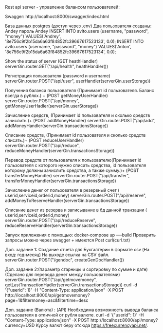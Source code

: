 Rest api server - управление балансом пользователей:

Swagger:
http://localhost:8000/swagger/index.html

База данных postgres (доступ через .env)
Два пользователя созданы:
Andey пароль Andey
INSERT INTO avito.users
(username, "password", "money")
VALUES('Andrey', '8e756c9f2b15da6a63f84852fc39667617523133', 0.0);
INSERT INTO avito.users
(username, "password", "money")
VALUES('Anton', '8e756c9f2b15da6a63f84852fc39667617523134', 0.0);

Show the status of server (GET heathHandler)
serverGin.router.GET("/api/health", heathHandler())

Регистрация пользователя (password и username)	
serverGin.router.POST("/api/user", userHandler(serverGin.userStorage))

Получения баланса пользователя (Принимает id пользователя. Баланс всегда в рублях.) + (POST getMoneyUserHandler) 
serverGin.router.POST("/api/money", getMoneyUserHadler(serverGin.userStorage))

Зачисление средств,  (Принимает id пользователя и сколько средств зачислить.)+ (POST addMoneyHandler)
serverGin.router.POST("/api/add", addMoneyHandler(serverGin.transactionsStorage))

Списание средств, (Принимает id пользователя и сколько средств списать.)+  (POST reduceUserHandler)
serverGin.router.POST("/api/reduce", reduceMoneyHandler(serverGin.transactionsStorage))

Перевод средств от пользователя к пользователю(Принимает id пользователя с которого нужно списать средства, id пользователя которому должны зачислить средства, а также сумму.)+ (POST transferMoneyHandler)
serverGin.router.POST("/api/transfer", transferMoneyHandler(serverGin.transactionsStorage))
	
   
Зачисление денег от пользователя в резервный счет ( userid,serviceid,orderid,money)
serverGin.router.POST("/api/reserve", addMoneyToReserveHandler(serverGin.transactionsStorage))

Списание денег из резерва и записывание в бд данной транзации ( userid,serviceid,orderid,money)
serverGin.router.POST("/api/reduceReserve", reduceReserveHandler(serverGin.transactionsStorage))


Запуск приложения с помощью: docker-compose up ---build
Проверить запросы можно через swagger + имеются Post curl(curl.txt)


Доп. задание 1:
Создание  отчета для Бухгалтерии в формате csv (На вход: год-месяц) На выходе ссылка на CSV файл.
serverGin.router.POST("/gendoc", createGenDocHandler())


Доп. задание 2:(параметр старницы и сортировку по сумме и дате) (Сделано для перевода денег между пользователями)
serverGin.router.POST("/api/getmovemoney", getLastTransactionHadler(serverGin.transactionsStorage))
curl -d '{"userid": 1}' -H "Content-Type: application/json" -X POST http://localhost:8000/api/getmovemoney?page=1&filtermoney=asc&filtertime=desc

Доп. задание (Валюта) : (API)
Необходима возможность вывода баланса пользователя в отличной от рубля валюте.
curl -d '{"userid": 1}' -H "Content-Type: application/json" -X POST http://localhost:8000/api/money?currency=USD
Курсу валют беру отсюда https://freecurrencyapi.net/.


